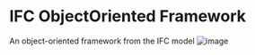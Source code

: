 # IFC ObjectOriented Framework
An object-oriented framework from the IFC model
![image](https://github.com/HamidKiavarz/IFC_ObjectOriented_Framework/assets/52434636/768cd69e-5242-47c3-92da-ba783e015fa2)
